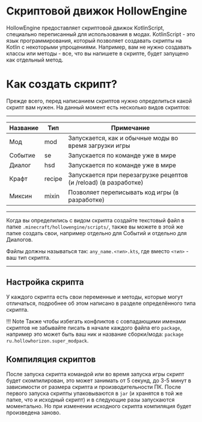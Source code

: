 # Скриптовой движок HollowEngine

HollowEngine предоставляет скриптовой движок KotlinScript, специально переписанный для использования в модах. KotlinScript - это язык программирования, который позволяет создавать скрипты на Kotlin с некоторыми упрощениями. Например, вам не нужно создавать классы или методы - все, что вы напишете в скрипте, будет запущено как отдельный метод.

# Как создать скрипт?

Прежде всего, перед написанием скриптов нужно определиться какой скрипт вам нужен. На данный момент есть несколько видов скриптов:

---

| Название | Тип | Примечание |
|---|---|---|
| Мод | mod | Запускается, как и обычные моды во время загрузки игры |
| Событие | se | Запускается по команде уже в мире |
| Диалог | hsd | Запускается по команде уже в мире |
| Крафт | recipe | Запускается при перезагрузке рецептов (и /reload) (в разработке) |
| Миксин | mixin | Позволяет переписывать код игры (в разработке) |

---

Когда вы определились с видом скрипта создайте текстовый файл в папке `.minecraft/hollowengine/scripts/`, также вы можете в этой же папке создать свои, например отдельно для Событий и отдельно для Диалогов.

Файлы должны называться так: `any_name.<тип>.kts`, где вместо `<тип>` - ваш тип скрипта.

---

## Настройка скрипта

У каждого скрипта есть свои переменные и методы, которые могут отличаться, подробнее об этом написано в разделе определённого типа скрипта.

!!! Note
    Также чтобы избегать конфликтов с совпадающими именами скриптов не забывайте писать в начале каждого файла его `package`, например это может быть ваш ник и название сборки/мода: `package ru.hollowhorizon.super_modpack`.

## Компиляция скриптов

После запуска скрипта командой или во время запуска игры скрипт будет скомпилирован, это может занимать от 5 секунд, до 3-5 минут в зависимости от размера скрипта и производительности ПК. После первого запуска скрипты упаковываются в `jar` (и хранятся в той же папке, что и исходный скрипт) и в следующие разы запускаются моментально. Но при изменении исходного скрипта компиляция будет произведена заново.